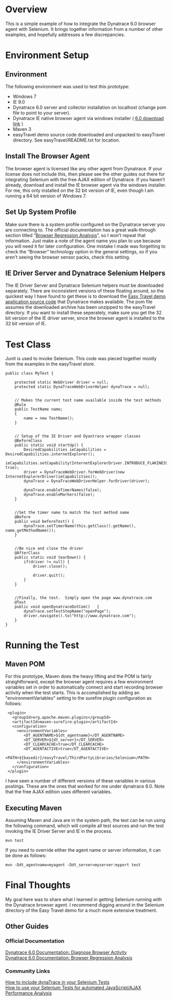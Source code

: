 Overview
========

This is a simple example of how to integrate the Dynatrace 6.0 browser agent with Selenium. It brings together information from a number of other examples, and hopefully addresses a few discrepancies.

Environment Setup
=================

Environment
-----------

The following environment was used to test this prototype:

 * Windows 7
 * IE 9.0
 * Dynatrace 6.0 server and collector installation on localhost (change pom file to point to your server).
 * Dynatrace IE native browser agent via windows installer ( [6.0 download link](https://downloads.compuwareapm.com/downloads/download.aspx?p=DT) )
 * Maven 3
 * easyTravel demo source code downloaded and unpacked to easyTravel directory.  See easyTravel/README.txt for location.
 
 
Install The Browser Agent
-------------------------

The browser agent is licensed like any other agent from Dynatrace. If your license does not include this, then please see the other guides out there for integrating Selenium with the free AJAX edition of Dynatrace. If you haven’t already, download and install the IE browser agent via the windows installer. For me, this only installed on the 32 bit version of IE, even though I am running a 64 bit version of Windows 7.  


Set Up System Profile
---------------------

Make sure there is a system profile configured on the Dynatrace server you are connecting to. The official documentation has a great walk-through section titled “[Browser Regression Analysis](https://community.compuwareapm.com/community/display/DOCDT60/Browser+Regression+Analysis#BrowserRegressionAnalysis-ExecuteAutomatedTests)”, so I won’t repeat that information.  Just make a note of the agent name you plan to use because you will need it for later configuration. One mistake I made was forgetting to check the “Browser” technology option in the general settings, so if you aren't seeing the browser sensor packs, check this setting.

IE Driver Server and Dynatrace Selenium Helpers
-----------------------------------------------

The IE Driver Server and Dynatrace Selenium helpers must be downloaded separately. There are inconsistent versions of these floating around, so the quickest way I have found to get these is to download the [Easy Travel demo application source code](https://community.compuwareapm.com/community/download/attachments/45383742/easyTravel-2.0.0.1534-src.zip?version=1&modificationDate=1409055458867&api=v2) that Dynatrace makes available. The pom file assumes the downloaded archive has been unzipped to the easyTravel directory. If you want to install these seperately, make sure you get the 32 bit version of the IE driver server, since the browser agent is installed to the 32 bit version of IE.


Test Class
=========

Junit is used to invoke Selenium. This code was pieced together mostly from the examples in the easyTravel store.



    public class MyTest {
    
        protected static WebDriver driver = null;
        protected static DynaTraceWebDriverHelper dynaTrace = null;
    
    
        // Makes the current test name available inside the test methods
        @Rule
        public TestName name;
        {
            name = new TestName();
        }
    
    
        // Setup of the IE Driver and Dyantrace wrapper classes
        @BeforeClass
        public static void startUp() {
            DesiredCapabilities ieCapabilities = DesiredCapabilities.internetExplorer();
            ieCapabilities.setCapability(InternetExplorerDriver.INTRODUCE_FLAKINESS_BY_IGNORING_SECURITY_DOMAINS, true);
            driver = DynaTraceWebDriver.forWebDriver(new InternetExplorerDriver(ieCapabilities));
            dynaTrace = DynaTraceWebDriverHelper.forDriver(driver);
    
            dynaTrace.enableTimerNames(false);
            dynaTrace.enableMarkers(false);
        }
    
    
        //Set the timer name to match the test method name
        @Before
        public void beforeTest() {
            dynaTrace.setTimerName(this.getClass().getName(), name.getMethodName());
        }
    
    
        //Be nice and close the driver
        @AfterClass
        public static void tearDown() {
            if(driver != null) {
                driver.close();
    
                driver.quit();
            }
        }
    
    
        //Finally, the test.  Simply open the page www.dynatrace.com
        @Test
        public void openDynatraceDotCom()   {
            dynaTrace.setTestStepName("openPage");
            driver.navigate().to("http://www.dynatrace.com");
        }
    }


Running the Test
================

Maven POM
---------

For this prototype, Maven does the heavy lifting and the POM is fairly straightforward, except the browser agent requires a few environment variables set in order to automatically connect and start recording browser activity when the test starts.
This is accomplished by adding an "environmentVariables" setting to the surefire plugin configuration as follows:

     <plugin>
       <groupId>org.apache.maven.plugins</groupId>
       <artifactId>maven-surefire-plugin</artifactId>
       <configuration>
         <environmentVariables>
            <DT_AGENTNAME>${dt_agentname}</DT_AGENTNAME>
            <DT_SERVER>${dt_server}</DT_SERVER>
            <DT_CLEARCACHE>true</DT_CLEARCACHE>
            <DT_AGENTACTIVE>true</DT_AGENTACTIVE>
            <PATH>${basedir}/easyTravel/ThirdPartyLibraries/Selenium</PATH>
         </environmentVariables>
       </configuration>
     </plugin>
  
I have seen a number of different versions of these variables in various postings.  These are the ones that worked for me under dynatrace 6.0.  Note that the free AJAX edition uses different variables.
     
     
Executing Maven
---------------

Assuming Maven and Java are in the system path, the test can be run using the following command, which will compile all test sources and run the test invoking the IE Driver Server and IE in the process.  

    mvn test

If you need to override either the agent name or server information, it can be done as follows:
    
    mvn -Ddt_agentname=myagent -Ddt_server=myserver:myport test
    

Final Thoughts
==============

My goal here was to share what I learned in getting Selenium running with the Dynatrace browser agent. I recommend digging around in the Selenium directory of the Easy Travel demo for a much more extensive treatment.

Other Guides
------------

### Official Documentation

 [Dynatrace 6.0 Documentation: Diagnose Browser Activity](https://community.compuwareapm.com/community/display/DOCDT60/Diagnose+Browser+Activity)  
 [Dynatrace 6.0 Documentation: Browser Regression Analysis](https://community.compuwareapm.com/community/display/DOCDT60/Browser+Regression+Analysis#BrowserRegressionAnalysis)

### Community Links

[How to include dynaTrace in your Selenium Tests](https://community.compuwareapm.com/community/display/PUB/How+to+include+dynaTrace+in+your+Selenium+Tests)  
[How to use your Selenium Tests for automated JavaScript/AJAX Performance Analysis](http://apmblog.compuware.com/2010/05/21/how-to-use-your-selenium-tests-for-automated-javascriptajax-performance-analysis/)
